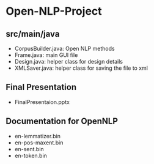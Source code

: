 # Open-NLP-Project
## src/main/java
- CorpusBuilder.java: Open NLP methods
- Frame.java: main GUI file
- Design.java: helper class for design details
- XMLSaver.java: helper class for saving the file to xml
## Final Presentation
- FinalPresentaion.pptx
## Documentation for OpenNLP
- en-lemmatizer.bin
- en-pos-maxent.bin
- en-sent.bin
- en-token.bin
